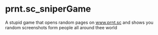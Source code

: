 # prnt.sc_sniperGame
A stupid game that opens random pages on www.prnt.sc and shows you random screenshots form people all around thee world
